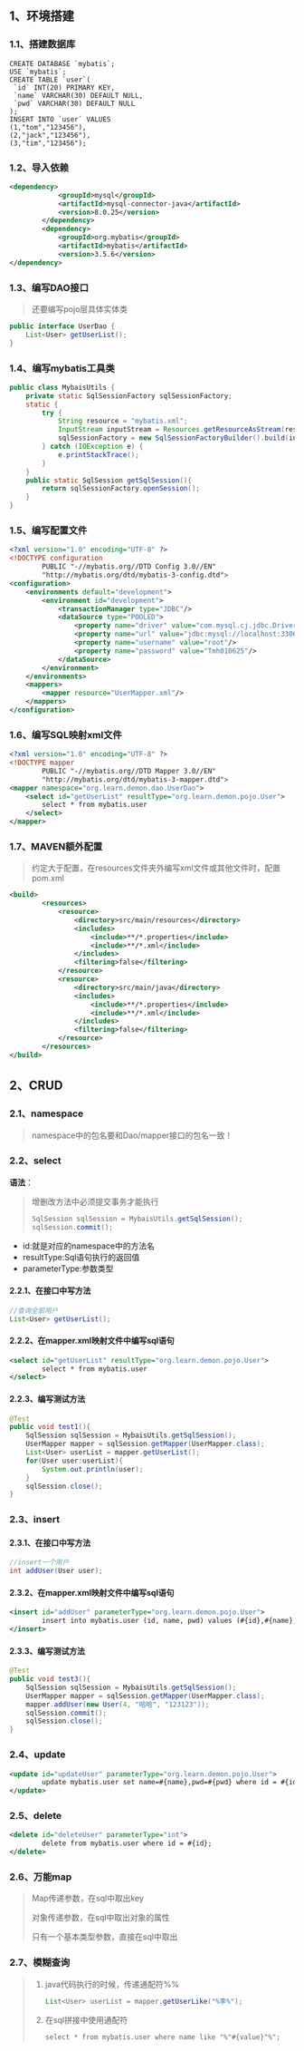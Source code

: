 ## 1、环境搭建

### 1.1、搭建数据库

```mysql
CREATE DATABASE `mybatis`;
USE `mybatis`;
CREATE TABLE `user`(
 `id` INT(20) PRIMARY KEY,
 `name` VARCHAR(30) DEFAULT NULL,
 `pwd` VARCHAR(30) DEFAULT NULL
);
INSERT INTO `user` VALUES
(1,"tom","123456"),
(2,"jack","123456"),
(3,"tim","123456");
```

### 1.2、导入依赖

```xml
<dependency>
            <groupId>mysql</groupId>
            <artifactId>mysql-connector-java</artifactId>
            <version>8.0.25</version>
        </dependency>
        <dependency>
            <groupId>org.mybatis</groupId>
            <artifactId>mybatis</artifactId>
            <version>3.5.6</version>
</dependency>
```

### 1.3、编写DAO接口

> 还要编写pojo层具体实体类

```java
public interface UserDao {
    List<User> getUserList();
}
```

### 1.4、编写mybatis工具类

```java
public class MybaisUtils {
    private static SqlSessionFactory sqlSessionFactory;
    static {
        try {
            String resource = "mybatis.xml";
            InputStream inputStream = Resources.getResourceAsStream(resource);
            sqlSessionFactory = new SqlSessionFactoryBuilder().build(inputStream);
        } catch (IOException e) {
            e.printStackTrace();
        }
    }
    public static SqlSession getSqlSession(){
        return sqlSessionFactory.openSession();
    }
}
```

### 1.5、编写配置文件

```xml
<?xml version="1.0" encoding="UTF-8" ?>
<!DOCTYPE configuration
        PUBLIC "-//mybatis.org//DTD Config 3.0//EN"
        "http://mybatis.org/dtd/mybatis-3-config.dtd">
<configuration>
    <environments default="development">
        <environment id="development">
            <transactionManager type="JDBC"/>
            <dataSource type="POOLED">
                <property name="driver" value="com.mysql.cj.jdbc.Driver"/>
                <property name="url" value="jdbc:mysql://localhost:3306/mybatis?useSSL=true&amp;useUnicode=true&amp;characterEncoding=UTF-8&amp;serverTimeZone=UTC"/>
                <property name="username" value="root"/>
                <property name="password" value="Tmh010625"/>
            </dataSource>
        </environment>
    </environments>
    <mappers>
        <mapper resource="UserMapper.xml"/>
    </mappers>
</configuration>
```

### 1.6、编写SQL映射xml文件

```xml
<?xml version="1.0" encoding="UTF-8" ?>
<!DOCTYPE mapper
        PUBLIC "-//mybatis.org//DTD Mapper 3.0//EN"
        "http://mybatis.org/dtd/mybatis-3-mapper.dtd">
<mapper namespace="org.learn.demon.dao.UserDao">
    <select id="getUserList" resultType="org.learn.demon.pojo.User">
        select * from mybatis.user
    </select>
</mapper>
```

### 1.7、MAVEN额外配置

> 约定大于配置，在resources文件夹外编写xml文件或其他文件时，配置pom.xml

```xml
<build>
        <resources>
            <resource>
                <directory>src/main/resources</directory>
                <includes>
                    <include>**/*.properties</include>
                    <include>**/*.xml</include>
                </includes>
                <filtering>false</filtering>
            </resource>
            <resource>
                <directory>src/main/java</directory>
                <includes>
                    <include>**/*.properties</include>
                    <include>**/*.xml</include>
                </includes>
                <filtering>false</filtering>
            </resource>
        </resources>
</build>
```

## 2、CRUD

### 2.1、namespace

> namespace中的包名要和Dao/mapper接口的包名一致！

### 2.2、select

**语法**：

> 增删改方法中必须提交事务才能执行
>
> ```java
> SqlSession sqlSession = MybaisUtils.getSqlSession();
> sqlSession.commit();
> ```

+ id:就是对应的namespace中的方法名
+ resultType:Sql语句执行的返回值
+ parameterType:参数类型

#### 2.2.1、在接口中写方法

```java
//查询全部用户
List<User> getUserList();
```

#### 2.2.2、在mapper.xml映射文件中编写sql语句

```xml
<select id="getUserList" resultType="org.learn.demon.pojo.User">
        select * from mybatis.user
</select>
```

#### 2.2.3、编写测试方法

```java
@Test
public void test1(){
    SqlSession sqlSession = MybaisUtils.getSqlSession();
    UserMapper mapper = sqlSession.getMapper(UserMapper.class);
    List<User> userList = mapper.getUserList();
    for(User user:userList){
        System.out.println(user);
    }
    sqlSession.close();
}
```

### 2.3、insert

#### 2.3.1、在接口中写方法

```java
//insert一个用户
int addUser(User user);
```

#### 2.3.2、在mapper.xml映射文件中编写sql语句

```xml
<insert id="addUser" parameterType="org.learn.demon.pojo.User">
        insert into mybatis.user (id, name, pwd) values (#{id},#{name},#{pwd});
</insert>
```

#### 2.3.3、编写测试方法

```java
@Test
public void test3(){
    SqlSession sqlSession = MybaisUtils.getSqlSession();
    UserMapper mapper = sqlSession.getMapper(UserMapper.class);
    mapper.addUser(new User(4, "哈哈", "123123"));
    sqlSession.commit();
    sqlSession.close();
}
```

### 2.4、update

```xml
<update id="updateUser" parameterType="org.learn.demon.pojo.User">
        update mybatis.user set name=#{name},pwd=#{pwd} where id = #{id};
</update>
```

### 2.5、delete

```xml
<delete id="deleteUser" parameterType="int">
        delete from mybatis.user where id = #{id};
</delete>
```

### 2.6、万能map

> Map传递参数，在sql中取出key
>
> 对象传递参数，在sql中取出对象的属性
>
> 只有一个基本类型参数，直接在sql中取出

### 2.7、模糊查询

> 1. java代码执行的时候，传递通配符%%
>
>    ```java
>    List<User> userList = mapper.getUserLike("%李%");
>    ```
>
> 2. 在sql拼接中使用通配符
>
>    ```xml
>    select * from mybatis.user where name like "%"#{value}"%";
>    ```

